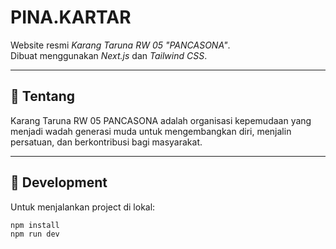 # PINA.KARTAR

Website resmi *Karang Taruna RW 05 "PANCASONA"*.  
Dibuat menggunakan *Next.js* dan *Tailwind CSS*.  

---

## 📌 Tentang
Karang Taruna RW 05 PANCASONA adalah organisasi kepemudaan yang menjadi wadah generasi muda untuk mengembangkan diri, menjalin persatuan, dan berkontribusi bagi masyarakat.  

---

## 🚀 Development

Untuk menjalankan project di lokal:

```bash
npm install
npm run dev